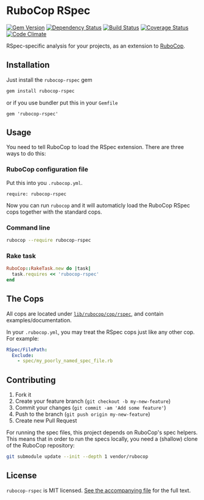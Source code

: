 # RuboCop RSpec

[![Gem Version](https://badge.fury.io/rb/rubocop-rspec.png)](https://rubygems.org/gems/rubocop-rspec)
[![Dependency Status](https://gemnasium.com/nevir/rubocop-rspec.png)](https://gemnasium.com/nevir/rubocop-rspec)
[![Build Status](https://secure.travis-ci.org/nevir/rubocop-rspec.png?branch=master)](http://travis-ci.org/nevir/rubocop-rspec)
[![Coverage Status](https://coveralls.io/repos/nevir/rubocop-rspec/badge.png?branch=master)](https://coveralls.io/r/nevir/rubocop-rspec)
[![Code Climate](https://codeclimate.com/github/nevir/rubocop-rspec.png)](https://codeclimate.com/github/nevir/rubocop-rspec)

RSpec-specific analysis for your projects, as an extension to
[RuboCop](https://github.com/bbatsov/rubocop).


## Installation

Just install the `rubocop-rspec` gem

```bash
gem install rubocop-rspec
```

or if you use bundler put this in your `Gemfile`

```
gem 'rubocop-rspec'
```


## Usage

You need to tell RuboCop to load the RSpec extension. There are three
ways to do this:

### RuboCop configuration file

Put this into you `.rubocop.yml`.

```
require: rubocop-rspec
```

Now you can run `rubocop` and it will automaticly load the RuboCop RSpec
cops together with the standard cops.

### Command line

```bash
rubocop --require rubocop-rspec
```

### Rake task

```ruby
RuboCop::RakeTask.new do |task|
  task.requires << 'rubocop-rspec'
end
```


## The Cops

All cops are located under
[`lib/rubocop/cop/rspec`](lib/rubocop/cop/rspec), and contain
examples/documentation.

In your `.rubocop.yml`, you may treat the RSpec cops just like any other
cop. For example:

```yaml
RSpec/FilePath:
  Exclude:
    - spec/my_poorly_named_spec_file.rb
```


## Contributing

1. Fork it
2. Create your feature branch (`git checkout -b my-new-feature`)
3. Commit your changes (`git commit -am 'Add some feature'`)
4. Push to the branch (`git push origin my-new-feature`)
5. Create new Pull Request

For running the spec files, this project depends on RuboCop's spec helpers.
This means that in order to run the specs locally, you need a (shallow) clone
of the RuboCop repository:

```bash
git submodule update --init --depth 1 vendor/rubocop
```

## License

`rubocop-rspec` is MIT licensed. [See the accompanying file](MIT-LICENSE.md) for
the full text.
